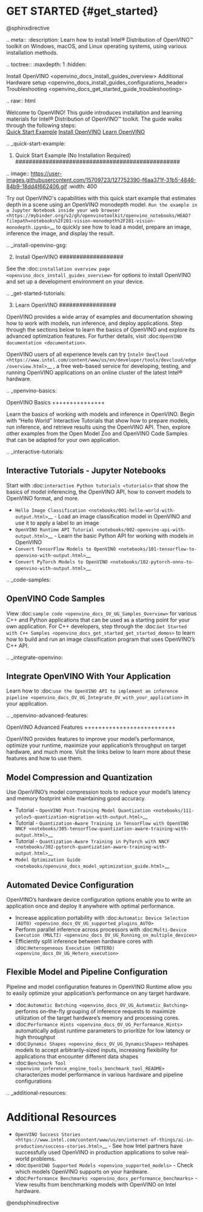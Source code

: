 # GET STARTED {#get_started}

@sphinxdirective

.. meta::
   :description: Learn how to install Intel® Distribution of OpenVINO™ toolkit 
                 on Windows, macOS, and Linux operating systems, using various 
                 installation methods.

.. toctree::
   :maxdepth: 1
   :hidden:

   Install OpenVINO <openvino_docs_install_guides_overview>
   Additional Hardware setup <openvino_docs_install_guides_configurations_header>
   Troubleshooting <openvino_docs_get_started_guide_troubleshooting>


.. raw:: html

   <link rel="stylesheet" type="text/css" href="_static/css/getstarted_style.css">

   <p id="GSG_introtext">Welcome to OpenVINO! This guide introduces installation and learning materials for Intel® Distribution of OpenVINO™ toolkit. The guide walks through the following steps:<br />
     <a href="https://mybinder.org/v2/gh/openvinotoolkit/openvino_notebooks/HEAD?filepath=notebooks%2F201-vision-monodepth%2F201-vision-monodepth.ipynb" >Quick Start Example</a>
     <a href="openvino_docs_install_guides_overview.html" >Install OpenVINO</a>
     <a href="#learn-openvino" >Learn OpenVINO</a>
   </p>
   <div style="clear:both;"> </div> 

.. _quick-start-example:

1. Quick Start Example (No Installation Required)
#################################################

.. image:: https://user-images.githubusercontent.com/15709723/127752390-f6aa371f-31b5-4846-84b9-18dd4f662406.gif
   :width: 400

Try out OpenVINO's capabilities with this quick start example that estimates depth in a scene using an OpenVINO monodepth model. `Run the example in a Jupyter Notebook inside your web browser <https://mybinder.org/v2/gh/openvinotoolkit/openvino_notebooks/HEAD?filepath=notebooks%2F201-vision-monodepth%2F201-vision-monodepth.ipynb>`__ to quickly see how to load a model, prepare an image, inference the image, and display the result.

.. _install-openvino-gsg:

2. Install OpenVINO
###################
   
See the :doc:`installation overview page <openvino_docs_install_guides_overview>` for options to install OpenVINO and set up a development environment on your device.
   
.. _get-started-tutorials:

3. Learn OpenVINO
#################
   
OpenVINO provides a wide array of examples and documentation showing how to work with models, run inference, and deploy applications. Step through the sections below to learn the basics of OpenVINO and explore its advanced optimization features. For further details, visit :doc:`OpenVINO documentation <documentation>`.
   
OpenVINO users of all experience levels can try `Intel® DevCloud <https://www.intel.com/content/www/us/en/developer/tools/devcloud/edge/overview.html>`__ , a free web-based service for developing, testing, and running OpenVINO applications on an online cluster of the latest Intel® hardware.

.. _openvino-basics:

OpenVINO Basics
+++++++++++++++

Learn the basics of working with models and inference in OpenVINO. Begin with “Hello World” Interactive Tutorials that show how to prepare models, run inference, and retrieve results using the OpenVINO API. Then, explore other examples from the Open Model Zoo and OpenVINO Code Samples that can be adapted for your own application.
   
.. _interactive-tutorials:

Interactive Tutorials - Jupyter Notebooks
-----------------------------------------

Start with :doc:`interactive Python tutorials <tutorials>` that show the basics of model inferencing, the OpenVINO API, how to convert models to OpenVINO format, and more.

* `Hello Image Classification <notebooks/001-hello-world-with-output.html>`__ - Load an image classification model in OpenVINO and use it to apply a label to an image
* `OpenVINO Runtime API Tutorial <notebooks/002-openvino-api-with-output.html>`__ - Learn the basic Python API for working with models in OpenVINO
* `Convert TensorFlow Models to OpenVINO <notebooks/101-tensorflow-to-openvino-with-output.html>`__
* `Convert PyTorch Models to OpenVINO <notebooks/102-pytorch-onnx-to-openvino-with-output.html>`__

.. _code-samples:

OpenVINO Code Samples
---------------------

View :doc:`sample code <openvino_docs_OV_UG_Samples_Overview>` for various C++ and Python applications that can be used as a starting point for your own application. For C++ developers, step through the :doc:`Get Started with C++ Samples <openvino_docs_get_started_get_started_demos>` to learn how to build and run an image classification program that uses OpenVINO’s C++ API.
      
.. _integrate-openvino:

Integrate OpenVINO With Your Application
----------------------------------------

Learn how to :doc:`use the OpenVINO API to implement an inference pipeline <openvino_docs_OV_UG_Integrate_OV_with_your_application>` in your application.

.. _openvino-advanced-features:

OpenVINO Advanced Features
++++++++++++++++++++++++++

OpenVINO provides features to improve your model’s performance, optimize your runtime, maximize your application’s throughput on target hardware, and much more. Visit the links below to learn more about these features and how to use them.

Model Compression and Quantization
----------------------------------

Use OpenVINO’s model compression tools to reduce your model’s latency and memory footprint while maintaining good accuracy.

* Tutorial - `OpenVINO Post-Training Model Quantization <notebooks/111-yolov5-quantization-migration-with-output.html>`__
* Tutorial - `Quantization-Aware Training in TensorFlow with OpenVINO NNCF <notebooks/305-tensorflow-quantization-aware-training-with-output.html>`__
* Tutorial - `Quantization-Aware Training in PyTorch with NNCF <notebooks/302-pytorch-quantization-aware-training-with-output.html>`__
* `Model Optimization Guide <notebooks/openvino_docs_model_optimization_guide.html>`__

Automated Device Configuration
------------------------------

OpenVINO’s hardware device configuration options enable you to write an application once and deploy it anywhere with optimal performance.

* Increase application portability with :doc:`Automatic Device Selection (AUTO) <openvino_docs_OV_UG_supported_plugins_AUTO>`
* Perform parallel inference across processors with :doc:`Multi-Device Execution (MULTI) <openvino_docs_OV_UG_Running_on_multiple_devices>`
* Efficiently split inference between hardware cores with :doc:`Heterogeneous Execution (HETERO) <openvino_docs_OV_UG_Hetero_execution>`

Flexible Model and Pipeline Configuration
-----------------------------------------

Pipeline and model configuration features in OpenVINO Runtime allow you to easily optimize your application’s performance on any target hardware.

* :doc:`Automatic Batching <openvino_docs_OV_UG_Automatic_Batching>` performs on-the-fly grouping of inference requests to maximize utilization of the target hardware’s memory and processing cores.
* :doc:`Performance Hints <openvino_docs_OV_UG_Performance_Hints>` automatically adjust runtime parameters to prioritize for low latency or high throughput
* :doc:`Dynamic Shapes <openvino_docs_OV_UG_DynamicShapes>` reshapes models to accept arbitrarily-sized inputs, increasing flexibility for applications that encounter different data shapes
* :doc:`Benchmark Tool <openvino_inference_engine_tools_benchmark_tool_README>` characterizes model performance in various hardware and pipeline configurations
   
.. _additional-resources:

Additional Resources
====================

* `OpenVINO Success Stories <https://www.intel.com/content/www/us/en/internet-of-things/ai-in-production/success-stories.html>`__ - See how Intel partners have successfully used OpenVINO in production applications to solve real-world problems.
* :doc:`OpenVINO Supported Models <openvino_supported_models>` - Check which models OpenVINO supports on your hardware.
* :doc:`Performance Benchmarks <openvino_docs_performance_benchmarks>` - View results from benchmarking models with OpenVINO on Intel hardware.

@endsphinxdirective
